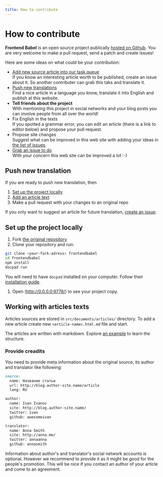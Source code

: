 ```yaml
---
title: How to contribute
---
```


# How to contribute

**Frontend Babel** is an open source project publically
[hosted on Github](https://github.com/frontendbabel/frontendbabel.github.com).
You are very welcome to make a pull request, send a patch and create issues!

Here are some ideas on what could be your contribution:
* [Add new source article into our task
  queue](https://github.com/frontendbabel/frontendbabel.github.com/issues/new)<br/>
If you know an interesting article worth to be published, create an issue about it. So another
contributer can grab this taks and translate it.
* [Push new translations](#push-new-translation)<br/>
Find a nice article in a language you know, translate it into English and publish at this website.
* **Tell friends about the project**<br/>
With mentioning this project in social networks and your blog posts you can involve people from
all over the world!
* Fix English in the texts<br/>
If you spotted a grammar error, you can edit an article (there is a link to editor below) and propose
your pull request.
* Propose site changes<br/>
Suggest what can be improved in this web site with adding your ideas in [the list of
issues](https://github.com/frontendbabel/frontendbabel.github.com/issues?labels=%40+Translation&state=open).
* [Grab an issue to do](https://github.com/frontendbabel/frontendbabel.github.com/issues?labels=&page=1&state=open)<br/>
With your concern this web site can be improved a lot :-)

## Push new translation

If you are ready to push new translation, then
1. [Set up the project locally](#set-up-the-project-locally)
1. [Add an article text](#workign-with-articles-texts)
1. Make a pull request with your changes to an original repo

If you only want to suggest an article for future translation,
[create an issue](https://github.com/frontendbabel/frontendbabel.github.com/issues/new).

## Set up the project locally
1. Fork [the original repository](https://github.com/frontendbabel/frontendbabel.github.com)
1. Clone your repository and run:
  ```bash
git clone <your-fork-adress> frontendbabel
cd frontendbabel
npm install
docpad run
  ```
You will need to have `docpad` installed on your computer. Follow their [installation
guide](http://docpad.org/docs/install).
1. Open (http://0.0.0.0:9778/) to see your project copy.

## Working with articles texts
Articles sources are stored in `src/documents/articles/` directory. To add a new article
create new `<article-name>.html.md` file and start.

The articles are written with markdown. Explore [an
example](https://github.com/frontendbabel/frontendbabel.github.com/blob/source/src/documents/articles/graphical-interface.html.md)
to learn the structure.

### Provide creadits
You need to provide meta information about the original source, its author and translator like following:

```md
source:
  name: Название статьи
  url: http://blog.author-site.name/article
  lang: RU

author:
  name: Ivan Ivanov
  site: http://blog.author-site.name/
  twitter: ivan
  github: awesomeivan

translator:
  name: Anna Smith
  site: http://anna.me/
  twitter: annaanna
  github: annasmith
```
Information about author's and translator's social network accounts is optional. However we recommend to provide it
as it might be good for the people's promotion. This will be nice if you contact an author of your article and come to
an agreement.
